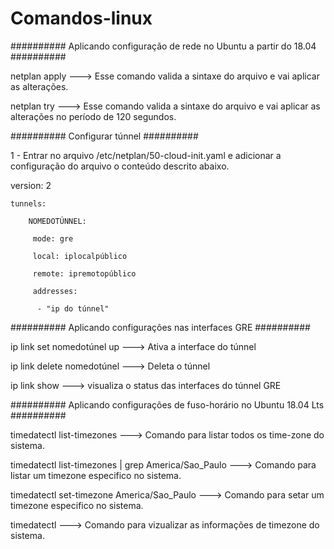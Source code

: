 # Comandos-linux

########## Aplicando configuração de rede no Ubuntu a partir do 18.04 ##########

netplan apply ---> Esse comando valida a sintaxe do arquivo e vai aplicar as alterações.

netplan try ---> Esse comando valida a sintaxe do arquivo e vai aplicar as alterações no período de 120 segundos.

########## Configurar túnnel ##########

1 - Entrar no arquivo /etc/netplan/50-cloud-init.yaml e adicionar a configuração do arquivo o conteúdo descrito abaixo.

 version: 2
    
    tunnels:
        
        NOMEDOTÚNNEL:
         
         mode: gre
         
         local: iplocalpúblico
         
         remote: ipremotopúblico
         
         addresses:
         
          - "ip do túnnel"

########## Aplicando configurações nas interfaces GRE ##########

ip link set nomedotúnel up ---> Ativa a interface do túnnel

ip link delete nomedotúnel ---> Deleta o túnnel

ip link show ---> visualiza o status das interfaces do túnnel GRE



########## Aplicando configurações de fuso-horário no Ubuntu 18.04  Lts ##########

timedatectl list-timezones ---> Comando para listar todos os time-zone do sistema.

timedatectl list-timezones | grep America/Sao_Paulo ---> Comando para listar um timezone especifico no sistema.

timedatectl set-timezone America/Sao_Paulo ---> Comando para setar um timezone especifico no sistema.

timedatectl ---> Comando para vizualizar as informações de timezone do sistema.











